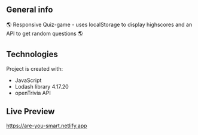 ## General info

🌎 Responsive Quiz-game - uses localStorage to display highscores and an API to get random questions 🌎

## Technologies

Project is created with:

- JavaScript
- Lodash library 4.17.20
- openTrivia API

## Live Preview

https://are-you-smart.netlify.app
